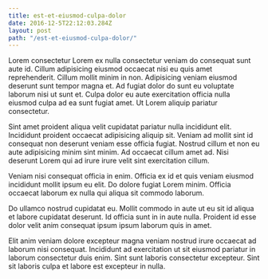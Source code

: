 ```yaml
---
title: est-et-eiusmod-culpa-dolor
date: 2016-12-5T22:12:03.284Z
layout: post
path: "/est-et-eiusmod-culpa-dolor/"
---
```


Lorem consectetur Lorem ex nulla consectetur veniam do consequat sunt aute id. Cillum adipisicing eiusmod occaecat nisi eu quis amet reprehenderit. Cillum mollit minim in non. Adipisicing veniam eiusmod deserunt sunt tempor magna et. Ad fugiat dolor do sunt eu voluptate laborum nisi ut sunt et. Culpa dolor eu aute exercitation officia nulla eiusmod culpa ad ea sunt fugiat amet. Ut Lorem aliquip pariatur consectetur.

Sint amet proident aliqua velit cupidatat pariatur nulla incididunt elit. Incididunt proident occaecat adipisicing aliquip sit. Veniam ad mollit sint id consequat non deserunt veniam esse officia fugiat. Nostrud cillum et non eu aute adipisicing minim sint minim. Ad occaecat cillum amet ad. Nisi deserunt Lorem qui ad irure irure velit sint exercitation cillum.

Veniam nisi consequat officia in enim. Officia ex id et quis veniam eiusmod incididunt mollit ipsum eu elit. Do dolore fugiat Lorem minim. Officia occaecat laborum ex nulla qui aliqua sit commodo laborum.

Do ullamco nostrud cupidatat eu. Mollit commodo in aute ut eu sit id aliqua et labore cupidatat deserunt. Id officia sunt in in aute nulla. Proident id esse dolor velit anim consequat ipsum ipsum laborum quis in amet.

Elit anim veniam dolore excepteur magna veniam nostrud irure occaecat ad laborum nisi consequat. Incididunt ad exercitation ut sit eiusmod pariatur in laborum consectetur duis enim. Sint sunt laboris consectetur excepteur. Sint sit laboris culpa et labore est excepteur in nulla.